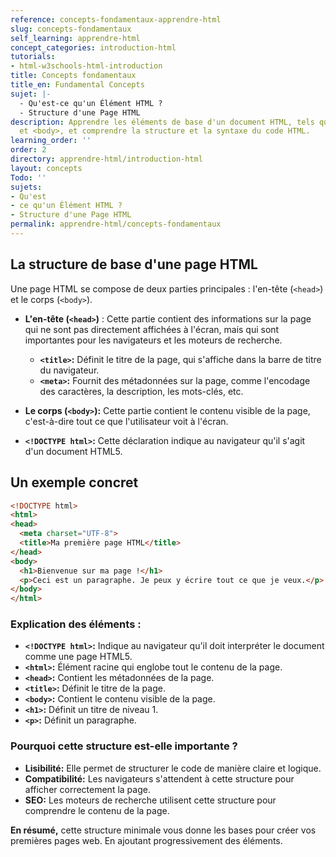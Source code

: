 ```yaml
---
reference: concepts-fondamentaux-apprendre-html
slug: concepts-fondamentaux
self_learning: apprendre-html
concept_categories: introduction-html
tutorials:
- html-w3schools-html-introduction
title: Concepts fondamentaux
title_en: Fundamental Concepts
sujet: |-
  - Qu'est-ce qu'un Élément HTML ?
  - Structure d'une Page HTML
description: Apprendre les éléments de base d'un document HTML, tels que <html>, <head>
  et <body>, et comprendre la structure et la syntaxe du code HTML.
learning_order: ''
order: 2
directory: apprendre-html/introduction-html
layout: concepts
Todo: ''
sujets:
- Qu'est
- ce qu'un Élément HTML ?
- Structure d'une Page HTML
permalink: apprendre-html/concepts-fondamentaux
---
```


## La structure de base d'une page HTML

Une page HTML se compose de deux parties principales : l'en-tête (`<head>`) et le corps (`<body>`).

* **L'en-tête (`<head>`)** : Cette partie contient des informations sur la page qui ne sont pas directement affichées à l'écran, mais qui sont importantes pour les navigateurs et les moteurs de recherche. 
  * **`<title>`:** Définit le titre de la page, qui s'affiche dans la barre de titre du navigateur.
  * **`<meta>`:** Fournit des métadonnées sur la page, comme l'encodage des caractères, la description, les mots-clés, etc.

* **Le corps (`<body>`):** Cette partie contient le contenu visible de la page, c'est-à-dire tout ce que l'utilisateur voit à l'écran.


* **`<!DOCTYPE html>`:** Cette déclaration indique au navigateur qu'il s'agit d'un document HTML5.


## Un exemple concret

```html
<!DOCTYPE html>
<html>
<head>
  <meta charset="UTF-8">
  <title>Ma première page HTML</title>
</head>
<body>
  <h1>Bienvenue sur ma page !</h1>
  <p>Ceci est un paragraphe. Je peux y écrire tout ce que je veux.</p>
</body>
</html>
```

### Explication des éléments :
* **`<!DOCTYPE html>`:** Indique au navigateur qu'il doit interpréter le document comme une page HTML5.
* **`<html>`:** Élément racine qui englobe tout le contenu de la page.
* **`<head>`:** Contient les métadonnées de la page.
* **`<title>`:** Définit le titre de la page.
* **`<body>`:** Contient le contenu visible de la page.
* **`<h1>`:** Définit un titre de niveau 1.
* **`<p>`:** Définit un paragraphe.

### Pourquoi cette structure est-elle importante ?

* **Lisibilité:** Elle permet de structurer le code de manière claire et logique.
* **Compatibilité:** Les navigateurs s'attendent à cette structure pour afficher correctement la page.
* **SEO:** Les moteurs de recherche utilisent cette structure pour comprendre le contenu de la page.

**En résumé,** cette structure minimale vous donne les bases pour créer vos premières pages web. En ajoutant progressivement des éléments.